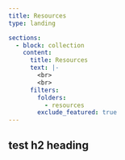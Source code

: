 ```yaml
---
title: Resources
type: landing

sections:
  - block: collection
    content:
      title: Resources
      text: |-
        <br>
        <br>
      filters:
        folders:
          - resources
        exclude_featured: true
---
```


## test h2 heading